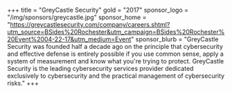 +++
title = "GreyCastle Security"
gold = "2017"
sponsor_logo = "/img/sponsors/greycastle.jpg"
sponsor_home = "https://greycastlesecurity.com/company/careers.shtml?utm_source=BSides%20Rochester&utm_campaign=BSides%20Rochester%20Event%2004-22-17&utm_medium=Event"
sponsor_blurb = "GreyCastle Security was founded half a decade ago on the principle that cybersecurity and effective defense is entirely possible if you use common sense, apply a system of measurement and know what you're trying to protect. GreyCastle Security is the leading cybersecurity services provider dedicated exclusively to cybersecurity and the practical management of cybersecurity risks."
+++
